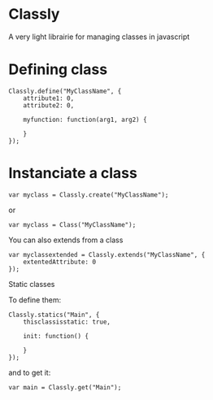 Classly
=======

A very light librairie for managing classes in javascript


Defining class
========

```
Classly.define("MyClassName", {
	attribute1: 0,
	attribute2: 0,

	myfunction: function(arg1, arg2) {

	}
});
```

Instanciate a class
========

```
var myclass = Classly.create("MyClassName");
```
or
```
var myclass = Class("MyClassName");
```

You can also extends from a class
```
var myclassextended = Classly.extends("MyClassName", {
	extentedAttribute: 0
});
```

Static classes

To define them:
```
Classly.statics("Main", {
	thisclassisstatic: true,

	init: function() {

	}
});
```

and to get it:
```
var main = Classly.get("Main");
```